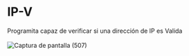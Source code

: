 # IP-V
Programita capaz de verificar si una dirección de IP es Valida <br><br>
![Captura de pantalla (507)](https://user-images.githubusercontent.com/79738875/110410717-91f8cd80-8046-11eb-8225-d57eeca98332.png)

